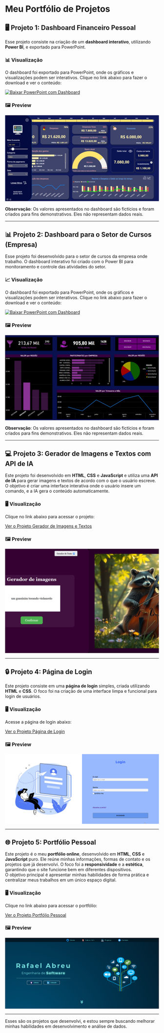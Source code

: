 # Meu Portfólio de Projetos

## 🖥️ Projeto 1: Dashboard Financeiro Pessoal

Esse projeto consiste na criação de um **dashboard interativo**, utilizando **Power BI**, e exportado para PowerPoint.

### 📊 Visualização
O dashboard foi exportado para PowerPoint, onde os gráficos e visualizações podem ser interativos. Clique no link abaixo para fazer o download e ver o conteúdo:

[![Baixar PowerPoint com Dashboard](https://img.shields.io/badge/Download-PowerPoint-blue?style=for-the-badge)](https://raw.githubusercontent.com/rfaelvitor/portfolio/69b19397cc7420369c50e801adbc4f56c8af393c/Dashboard%20Financeiro%20Pessoal%20-%20C%C3%B3pia%20compartilh%C3%A1vel.pptx)

### 🖼️ Preview
![Preview do Dashboard](https://raw.githubusercontent.com/rfaelvitor/portfolio/ae7f29ee3fa8940b5b786720275ba7568385543a/Foto_dashboard.jpg)

**Observação**: Os valores apresentados no dashboard são fictícios e foram criados para fins demonstrativos. Eles não representam dados reais.

---

## 📊 Projeto 2: Dashboard para o Setor de Cursos (Empresa)

Esse projeto foi desenvolvido para o setor de cursos da empresa onde trabalho. O dashboard interativo foi criado com o Power BI para monitoramento e controle das atividades do setor.

### 📈 Visualização
O dashboard foi exportado para PowerPoint, onde os gráficos e visualizações podem ser interativos. Clique no link abaixo para fazer o download e ver o conteúdo:

[![Baixar PowerPoint com Dashboard](https://img.shields.io/badge/Download-PowerPoint-blue?style=for-the-badge)](https://raw.githubusercontent.com/rfaelvitor/portfolio/55260687ddf4d19db1f5a2ff03c033ecb5f748b5/Dashboard%20Controle%20dos%20Cursos%20Empresariais%20-%20C%C3%B3pia%20compartilh%C3%A1vel.pptx)

### 🖼️ Preview
![Preview do Dashboard](https://raw.githubusercontent.com/rfaelvitor/portfolio/79346a4c0b8500a17c9bf8fb07c6eb42d5ec162b/Foto_dashboard_empresa.jpg)

**Observação**: Os valores apresentados no dashboard são fictícios e foram criados para fins demonstrativos. Eles não representam dados reais.

---

## 💻 Projeto 3: Gerador de Imagens e Textos com API de IA

Este projeto foi desenvolvido em **HTML**, **CSS** e **JavaScript** e utiliza uma **API de IA** para gerar imagens e textos de acordo com o que o usuário escreve. O objetivo é criar uma interface interativa onde o usuário insere um comando, e a IA gera o conteúdo automaticamente.

### 🖥️ Visualização
Clique no link abaixo para acessar o projeto:

[Ver o Projeto Gerador de Imagens e Textos](https://link-do-seu-projeto.com)

### 🖼️ Preview
![Preview do Projeto de IA](https://raw.githubusercontent.com/rfaelvitor/portfolio/main/site/images/Foto-projeto_AI_API.png)

---

## 🔒 Projeto 4: Página de Login

Este projeto consiste em uma **página de login** simples, criada utilizando **HTML** e **CSS**. O foco foi na criação de uma interface limpa e funcional para login de usuários.

### 🖥️ Visualização
Acesse a página de login abaixo:

[Ver o Projeto Página de Login](https://link-do-seu-projeto.com)

### 🖼️ Preview
![Preview da Página de Login](https://raw.githubusercontent.com/rfaelvitor/portfolio/main/site/images/Foto_login-page.png)

---

## 🌐 Projeto 5: Portfólio Pessoal

Este projeto é o meu **portfólio online**, desenvolvido em **HTML**, **CSS** e **JavaScript** puro. Ele reúne minhas informações, formas de contato e os projetos que já desenvolvi. O foco foi a **responsividade** e a **estética**, garantindo que o site funcione bem em diferentes dispositivos.  
O objetivo principal é apresentar minhas habilidades de forma prática e centralizar meus trabalhos em um único espaço digital.

### 🖥️ Visualização
Clique no link abaixo para acessar o portfólio:

[Ver o Projeto Portfólio Pessoal](https://link-do-seu-projeto.com)

### 🖼️ Preview
![Preview do Portfólio](https://raw.githubusercontent.com/rfaelvitor/portfolio/main/site/images/Foto-portfolio.png)

---


Esses são os projetos que desenvolvi, e estou sempre buscando melhorar minhas habilidades em desenvolvimento e análise de dados.
